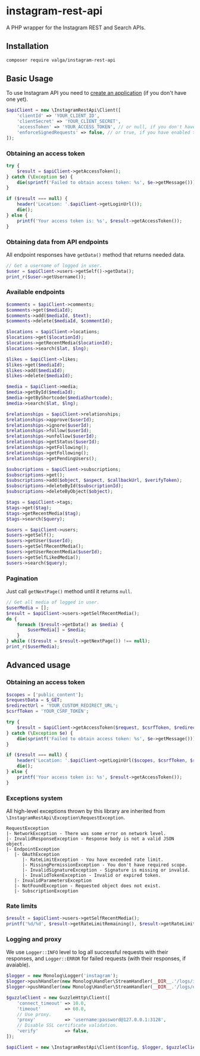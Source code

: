 # instagram-rest-api 

A PHP wrapper for the Instagram REST and Search APIs.

## Installation

```sh
composer require valga/instagram-rest-api
```

## Basic Usage

To use Instagram API you need to [create an application](https://www.instagram.com/developer/clients/register/) (if you don't have one yet).

```php
$apiClient = new \InstagramRestApi\Client([
    'clientId' => 'YOUR_CLIENT_ID',
    'clientSecret' => 'YOUR_CLIENT_SECRET',
    'accessToken' => 'YOUR_ACCESS_TOKEN', // or null, if you don't have it yet
    'enforceSignedRequests' => false, // or true, if you have enabled this feature
]);
```

### Obtaining an access token
 
```php
try {
    $result = $apiClient->getAccessToken();
} catch (\Exception $e) {
    die(sprintf('Failed to obtain access token: %s', $e->getMessage()));
}

if ($result === null) {
    header('Location: '.$apiClient->getLoginUrl());
    die();
} else {
    printf('Your access token is: %s', $result->getAccessToken());
}
```

### Obtaining data from API endpoints

All endpoint responses have `getData()` method that returns needed data. 

```php
// Get a username of logged in user.
$user = $apiClient->users->getSelf()->getData();
print_r($user->getUsername());
```

### Available endpoints

```php
$comments = $apiClient->comments;
$comments->get($mediaId);
$comments->add($mediaId, $text);
$comments->delete($mediaId, $commentId);

$locations = $apiClient->locations;
$locations->get($locationId);
$locations->getRecentMedia($locationId);
$locations->search($lat, $lng);

$likes = $apiClient->likes;
$likes->get($mediaId);
$likes->add($mediaId);
$likes->delete($mediaId);

$media = $apiClient->media;
$media->getById($mediaId);
$media->getByShortcode($mediaShortcode);
$media->search($lat, $lng);

$relationships = $apiClient->relationships;
$relationships->approve($userId);
$relationships->ignore($userId);
$relationships->follow($userId);
$relationships->unfollow($userId);
$relationships->getStatus($userId);
$relationships->getFollowing();
$relationships->getFollowing();
$relationships->getPendingUsers();

$subscriptions = $apiClient->subscriptions;
$subscriptions->get();
$subscriptions->add($object, $aspect, $callbackUrl, $verifyToken);
$subscriptions->deleteById($subscriptionId);
$subscriptions->deleteByObject($object);

$tags = $apiClient->tags;
$tags->get($tag);
$tags->getRecentMedia($tag);
$tags->search($query);

$users = $apiClient->users;
$users->getSelf();
$users->getUser($userId);
$users->getSelfRecentMedia();
$users->getUserRecentMedia($userId);
$users->getSelfLikedMedia();
$users->search($query);
```

### Pagination

Just call `getNextPage()` method until it returns `null`.

```php
// Get all media of logged in user.
$userMedia = [];
$result = $apiClient->users->getSelfRecentMedia();
do {
    foreach ($result->getData() as $media) {
        $userMedia[] = $media;
    }
} while (($result = $result->getNextPage()) !== null);
print_r($userMedia);
```

## Advanced usage

### Obtaining an access token

```php
$scopes = ['public_content'];
$requestData = $_GET;
$redirectUrl = 'YOUR_CUSTOM_REDIRECT_URL';
$csrfToken = 'YOUR_CSRF_TOKEN';

try {
    $result = $apiClient->getAccessToken($request, $csrfToken, $redirectUrl);
} catch (\Exception $e) {
    die(sprintf('Failed to obtain access token: %s', $e->getMessage()));
}

if ($result === null) {
    header('Location: '.$apiClient->getLoginUrl($scopes, $csrfToken, $redirectUrl));
    die();
} else {
    printf('Your access token is: %s', $result->getAccessToken());
}
```

### Exceptions system

All high-level exceptions thrown by this library are inherited from `\InstagramRestApi\Exception\RequestException`.

```
RequestException
|- NetworkException - There was some error on network level.
|- InvalidResponseException - Response body is not a valid JSON object.
|- EndpointException
   |- OAuthException
      |- RateLimitException - You have exceeded rate limit.
      |- MissingPermissionException - You don't have required scope.
      |- InvalidSignatureException - Signature is missing or invalid.
      |- InvalidTokenException - Invalid or expired token.
   |- InvalidParametersException
   |- NotFoundException - Requested object does not exist.
   |- SubscriptionException
```

### Rate limits

```php
$result = $apiClient->users->getSelfRecentMedia();
printf('%d/%d', $result->getRateLimitRemaining(), $result->getRateLimit());
```

### Logging and proxy

We use `Logger::INFO` level to log all successful requests with their responses, and `Logger::ERROR` for failed requests (with their responses, if avaiable).

```php
$logger = new Monolog\Logger('instagram');
$logger->pushHandler(new Monolog\Handler\StreamHandler(__DIR__.'/logs/info.log', Monolog\Logger::INFO, false));
$logger->pushHandler(new Monolog\Handler\StreamHandler(__DIR__.'/logs/error.log', Monolog\Logger::ERROR, false));

$guzzleClient = new GuzzleHttp\Client([
    'connect_timeout' => 10.0,
    'timeout'         => 60.0,
    // Use proxy.
    'proxy'           => 'username:password@127.0.0.1:3128',
    // Disable SSL certificate validation.
    'verify'          => false,
]);

$apiClient = new \InstagramRestApi\Client($config, $logger, $guzzleClient);
```